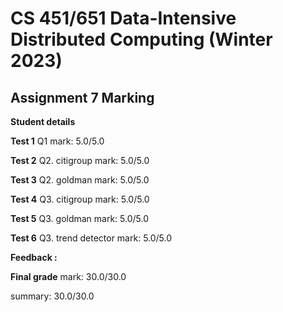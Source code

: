 # CS 451/651 Data-Intensive Distributed Computing (Winter 2023)
## Assignment 7 Marking

**Student details**

**Test 1** Q1 mark: 5.0/5.0

**Test 2** Q2. citigroup mark: 5.0/5.0

**Test 3** Q2. goldman mark: 5.0/5.0

**Test 4** Q3. citigroup mark: 5.0/5.0

**Test 5** Q3. goldman mark: 5.0/5.0

**Test 6** Q3. trend detector mark: 5.0/5.0

**Feedback :** 

**Final grade**
mark: 30.0/30.0

summary: 30.0/30.0
